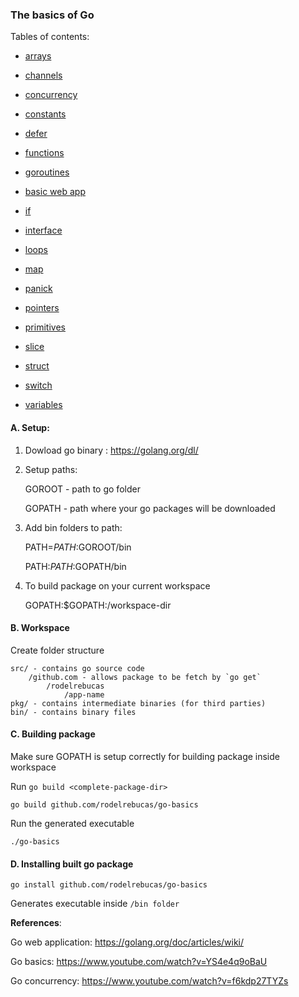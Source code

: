 ### The basics of Go

Tables of contents:

- [arrays](go-basics/arrays.md)

- [channels](go-basics/channels.md)

- [concurrency](go-basics/concurrency.go)

- [constants](go-basics/constants.md)

- [defer](go-basics/defer.md)

- [functions](go-basics/functions.md)

- [goroutines](go-basics/goroutines.md)

- [basic web app](go-basics/go-wiki/README.md)

- [if](go-basics/if.md)

- [interface](go-basics/interface.md)

- [loops](go-basics/loops.md)

- [map](go-basics/map.md)

- [panick](go-basics/panick.md)

- [pointers](go-basics/pointers.md)

- [primitives](go-basics/primitives.md)

- [slice](go-basics/slice.md)

- [struct](go-basics/struct.md)

- [switch](go-basics/switch.md)

- [variables](go-basics/variables.md)

#### A. Setup:

1.  Dowload go binary : https://golang.org/dl/

2.  Setup paths:

    GOROOT - path to go folder

    GOPATH - path where your go packages will be downloaded

3.  Add bin folders to path:

    PATH=$PATH:$GOROOT/bin

    PATH:$PATH:$GOPATH/bin

4.  To build package on your current workspace

    GOPATH:\$GOPATH:/workspace-dir

#### B. Workspace

Create folder structure

    src/ - contains go source code
        /github.com - allows package to be fetch by `go get`
            /rodelrebucas
                /app-name
    pkg/ - contains intermediate binaries (for third parties)
    bin/ - contains binary files

#### C. Building package

Make sure GOPATH is setup correctly for building package inside workspace

Run `go build <complete-package-dir>`

`go build github.com/rodelrebucas/go-basics`

Run the generated executable

`./go-basics`

#### D. Installing built go package

`go install github.com/rodelrebucas/go-basics`

Generates executable inside `/bin folder`

**References**:

Go web application: https://golang.org/doc/articles/wiki/

Go basics: https://www.youtube.com/watch?v=YS4e4q9oBaU

Go concurrency: https://www.youtube.com/watch?v=f6kdp27TYZs
